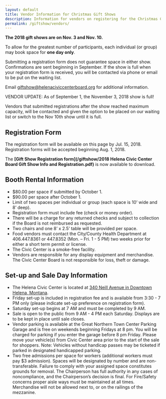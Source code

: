 ```yaml
---
layout: default
title: Vendor Information for Christmas Gift Shows
description: Information for vendors on registering for the Christmas Gift Shows.
permalink: /giftshow/vendors/
---
```


**The 2018 gift shows are on Nov. 3 and Nov. 10.**

To allow for the greatest number of participants, each individual (or group) may book space for **one day only**.

Submitting a registration form does not guarantee space in either show.  Confirmations are sent beginning in September.  If the show is full when your registration form is received, you will be contacted via phone or email to be put on the waiting list.

Email <giftshow@helenaciviccenterboard.org> for additional information.

VENDOR UPDATE: As of September 1, the November 3, 2018 show is full! 

Vendors that submitted registrations after the show reached maximum capacity, will be contacted and given the option to be placed on our waiting list or switch to the Nov 10th show until it is full. 

## Registration Form

The registration form will be available on this page by Jul. 15, 2018. Registration forms will be accepted beginning Aug. 1, 2018.

<!-- uncomment following when form is available -->
The **[Gift Show Registration form](/giftshow/2018 Helena Civic Center Board Gift Show Info and Registration.pdf)** is now available to download.

<!-- uncomment following when both shows are full -->
<!-- **Both shows are full!** We are no longer accepting registration forms. We are in the process of sending confirmations, depositing checks and contacting vendors with the option to be placed on a waiting list. -->

<!-- uncomment following when a show is full -->
<!-- ### Sep. 1, 2017 Update

**The Nov. 4 show is full.** We are no longer accepting registrations for that date.  We are in the process of sending confirmations, depositing checks and contacting vendors with the option to be placed on a waiting list or move to the Nov. 11 show. -->

## Booth Rental Information

* $80.00 per space if submitted by October 1.
* $90.00 per space after October 1.
* Limit of two spaces per individual or group (each space is 10’ wide and 8’ deep).
* Registration form must include fee (check or money order).
* There will be a charge for any returned checks and subject to collection if the Board is not reimbursed as requested.
* Two chairs and one 8’ x 2.5’ table will be provided per space.
* Food vendors must contact the City/County Health Department at 406.447.8361 or 447.8352 (Mon. – Fri. 1 - 5 PM) two weeks prior for either a short term permit or license.
* The Civic Center is a smoke-free facility.
* Vendors are responsible for any display equipment and merchandise. The Civic Center Board is not responsible for loss, theft or damage.

## Set-up and Sale Day Information

* The Helena Civic Center is located at [340 Neill Avenue in Downtown Helena, Montana](http://www.helenaciviccenter.com/find-us.html).
* Friday set-up is included in registration fee and is available from 3:30 - 7 PM only (please indicate set-up preference on registration form).
* Saturday set-up begins at 7 AM and must be completed by 9 AM.
* Sale is open to the public from 9 AM - 4 PM each Saturday. Displays are to be kept in place until sale closes.
* Vendor parking is available at the Great Northern Town Center Parking Garage and is free on weekends beginning Fridays at 8 pm. You will be charged for parking if you enter the garage before 8 pm Friday. Please move your vehicle(s) from Civic Center area prior to the start of the sale for shoppers. Note: Vehicles without handicap passes may be ticketed if parked in designated handicapped parking.
* Two free admissions per space for workers (additional workers must pay $3 admission). Spaces will be designated by number and are non-transferable. Failure to comply with your assigned space constitutes grounds for removal. The Chairperson has full authority in any cases of noncompliance, and the Chairperson’s decision is final. For Fire/Safety concerns proper aisle ways must be maintained at all times. Merchandise will not be allowed next to, or on the railings of the mezzanine.
